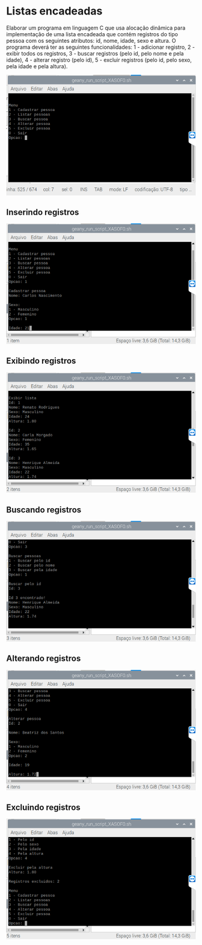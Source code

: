 # Listas encadeadas

Elaborar um programa em linguagem C que usa alocação dinâmica para implementação de uma lista encadeada que contém registros do tipo pessoa com os seguintes atributos: id, nome, idade, sexo e altura.
O programa deverá ter as seguintes funcionalidades:
1 - adicionar registro, 
2 - exibir todos os registros, 
3 - buscar registros (pelo id, pelo nome e pela idade), 
4 - alterar registro (pelo id), 
5 - excluir registros (pelo id, pelo sexo, pela idade e pela altura).

![menu](https://github.com/rodriguesrenato61/Listas-encadeadas/blob/master/prints/print01.png)

## Inserindo registros

![inserindo registros](https://github.com/rodriguesrenato61/Listas-encadeadas/blob/master/prints/cadastrando_pessoa.png)

## Exibindo registros

![exibindo registros](https://github.com/rodriguesrenato61/Listas-encadeadas/blob/master/prints/exibindo_lista.png)

## Buscando registros

![buscando registros](https://github.com/rodriguesrenato61/Listas-encadeadas/blob/master/prints/buscando_pessoas.png)

## Alterando registros

![alterando registros](https://github.com/rodriguesrenato61/Listas-encadeadas/blob/master/prints/alterando_pessoa.png)

## Excluindo registros

![excluindo registros](https://github.com/rodriguesrenato61/Listas-encadeadas/blob/master/prints/excluindo_pessoas.png)
